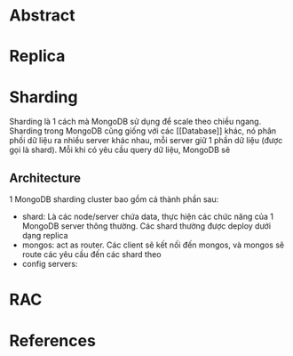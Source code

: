 ---
---
# Abstract

# Replica
# Sharding

Sharding là 1 cách mà MongoDB sử dụng để scale theo chiều ngang. Sharding trong MongoDB cũng giống với các [[Database]] khác, nó phân phối dữ liệu ra nhiều server khác nhau, mỗi server giữ 1 phần dữ liệu (được gọi là shard). Mỗi khi có yêu cầu query dữ liệu, MongoDB sẽ 

## Architecture

1 MongoDB sharding cluster bao gồm cá thành phần sau:
- shard: Là các node/server chứa data, thực hiện các chức năng của 1 MongoDB server thông thường. Các shard thường được deploy dưới dạng replica
- mongos: act as router. Các client sẽ kết nối đến mongos, và mongos sẽ route các yêu cầu đến các shard theo
- config servers: 

# RAC

# References
